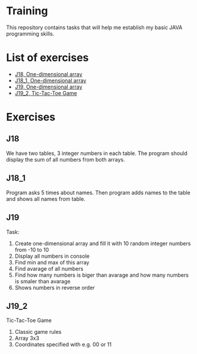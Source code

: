 # Training

This repository contains tasks that will help me establish my basic JAVA programming skills.

# List of exercises

* [J18, One-dimensional array](#J18)
* [J18_1, One-dimensional array](#J18_1)
* [J19, One-dimensional array](#J19)
* [J19_2, Tic-Tac-Toe Game](#J19_2)

# Exercises

## J18

We have two tables, 3 integer numbers in each table.
The program should display the sum of all numbers from both arrays.

## J18_1

Program asks 5 times about names. Then program adds names to the table and shows all names from table.

## J19

Task:
  1. Create one-dimensional array and fill it with 10 random integer numbers from -10 to 10
  2. Display all numbers in console
  3. Find min and max of this array
  4. Find avarage of all numbers
  5. Find how many numbers is biger than avarage and how many numbers is smaler than avarage
  6. Shows numbers in reverse order

## J19_2

Tic-Tac-Toe Game

  1. Classic game rules
  2. Array 3x3
  3. Coordinates specified with e.g. 00 or 11



